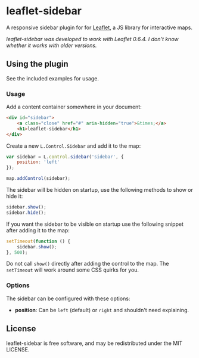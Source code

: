 # leaflet-sidebar

A responsive sidebar plugin for for [Leaflet](http://leafletjs.com/), a JS library for interactive maps.

*leaflet-sidebar was developed to work with Leaflet 0.6.4. I don't know whether it works with older versions.*


## Using the plugin

See the included examples for usage.


### Usage

Add a content container somewhere in your document:

~~~~html
<div id="sidebar">
    <a class="close" href="#" aria-hidden="true">&times;</a>
    <h1>leaflet-sidebar</h1>
</div>
~~~~

Create a new `L.Control.Sidebar` and add it to the map:

~~~~javascript
var sidebar = L.control.sidebar('sidebar', {
    position: 'left'
});

map.addControl(sidebar);
~~~~

The sidebar will be hidden on startup, use the following methods to show or hide it:

~~~~javascript
sidebar.show();
sidebar.hide();
~~~~

If you want the sidebar to be visible on startup use the following snippet after adding it to the map:

~~~~javascript
setTimeout(function () {
    sidebar.show();
}, 500);
~~~~

Do not call `show()` directly after adding the control to the map. The `setTimeout` will work around some CSS quirks for you.


### Options

The sidebar can be configured with these options:

- **position**: Can be `left` (default) or `right` and shouldn't need explaining.


## License

leaflet-sidebar is free software, and may be redistributed under the MIT LICENSE.

